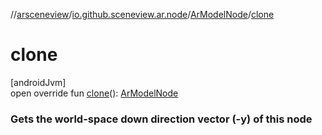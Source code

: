 //[arsceneview](../../../index.md)/[io.github.sceneview.ar.node](../index.md)/[ArModelNode](index.md)/[clone](clone.md)

# clone

[androidJvm]\
open override fun [clone](clone.md)(): [ArModelNode](index.md)

###  Gets the world-space down direction vector (-y) of this node
